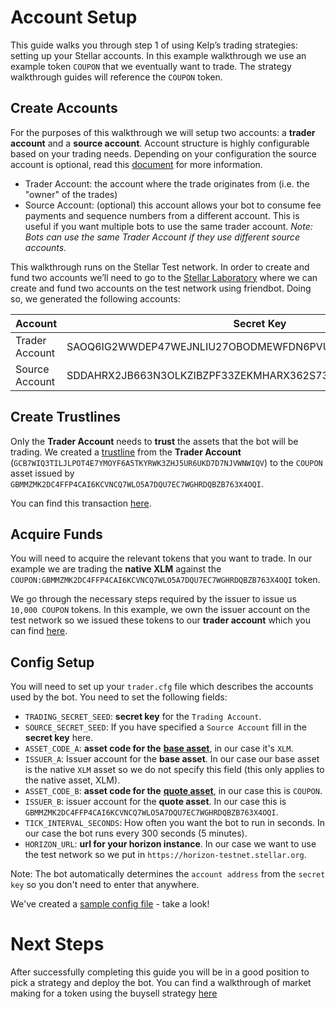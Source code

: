 # Account Setup

This guide walks you through step 1 of using Kelp’s trading strategies: setting up your Stellar accounts. In this example walkthrough we use an example token `COUPON` that we eventually want to trade. The strategy walkthrough guides will reference the `COUPON` token. 

## Create Accounts

For the purposes of this walkthrough we will setup two accounts: a **trader account** and a **source account**. Account structure is highly configurable based on your trading needs. Depending on your configuration the source account is optional, read this [document](https://www.stellar.org/developers/guides/channels.html) for more information.

 - Trader Account: the account where the trade originates from (i.e. the "owner" of the trades)
 - Source Account: (optional) this account allows your bot to consume fee payments and sequence numbers from a different account. This is useful if you want multiple bots to use the same trader account.
_Note: Bots can use the same Trader Account if they use different source accounts._

This walkthrough runs on the Stellar Test network. In order to create and fund two accounts we’ll need to go to the [Stellar Laboratory](https://www.stellar.org/laboratory/#account-creator?network=test) where we can create and fund two accounts on the test network using friendbot. Doing so, we generated the following accounts:

| Account        | Secret Key                                               | Public Key                                               |
| -------------- | -------------------------------------------------------- | -------------------------------------------------------- |
| Trader Account | SAOQ6IG2WWDEP47WEJNLIU27OBODMEWFDN6PVUR5KHYDOCVCL34J2CUD | GCB7WIQ3TILJLPOT4E7YMOYF6A5TKYRWK3ZHJ5UR6UKD7D7NJVWNWIQV |
| Source Account | SDDAHRX2JB663N3OLKZIBZPF33ZEKMHARX362S737JEJS2AX3GJZY5LU | GBHXGGUD3LIAWJHFO7737C4TFNDDDLZ74C6VBEPF5H53XNRCVIUWZA5I |

## Create Trustlines

Only the **Trader Account** needs to **trust** the assets that the bot will be trading. We created a [trustline](https://www.stellar.org/developers/guides/concepts/list-of-operations.html#change-trust) from the **Trader Account** (`GCB7WIQ3TILJLPOT4E7YMOYF6A5TKYRWK3ZHJ5UR6UKD7D7NJVWNWIQV`) to the `COUPON` asset issued by `GBMMZMK2DC4FFP4CAI6KCVNCQ7WLO5A7DQU7EC7WGHRDQBZB763X4OQI`. 

You can find this transaction [here](https://horizon-testnet.stellar.org/transactions/288d3ada33fac916b30fadc73d1bf0eacf99d8556a8b4a183dfcc2470e2c05a8).

## Acquire Funds

You will need to acquire the relevant tokens that you want to trade. In our example we are trading the **native XLM** against the `COUPON:GBMMZMK2DC4FFP4CAI6KCVNCQ7WLO5A7DQU7EC7WGHRDQBZB763X4OQI` token.

We go through the necessary steps required by the issuer to issue us `10,000 COUPON` tokens. In this example, we own the issuer account on the test network so we issued these tokens to our **trader account** which you can find [here](https://horizon-testnet.stellar.org/transactions/b148f207c53049c8a2766f1b6497a847bcea6a9584318f719d561e7168ede74d).

## Config Setup

You will need to set up your `trader.cfg` file which describes the accounts used by the bot. You need to set the following fields: 

- `TRADING_SECRET_SEED`: **secret key** for the `Trading Account`.
- `SOURCE_SECRET_SEED`: If you have specified a `Source Account` fill in the **secret key** here.
- `ASSET_CODE_A`: **asset code for the** [**base asset**](https://en.wikipedia.org/wiki/Currency_pair#Base_currency), in our case it's `XLM`.
- `ISSUER_A`: Issuer account for the **base asset**. In our case our base asset is the native `XLM` asset so we do not specify this field (this only applies to the native asset, XLM).
- `ASSET_CODE_B`: **asset code for the** [**quote asset**](https://en.wikipedia.org/wiki/Currency_pair), in our case this is `COUPON`.
- `ISSUER_B`: issuer account for the **quote asset**. In our case this is `GBMMZMK2DC4FFP4CAI6KCVNCQ7WLO5A7DQU7EC7WGHRDQBZB763X4OQI`.
- `TICK_INTERVAL_SECONDS`: How often you want the bot to run in seconds. In our case the bot runs every 300 seconds (5 minutes).
- `HORIZON_URL`: **url for your horizon instance**. In our case we want to use the test network so we put in `https://horizon-testnet.stellar.org`.

Note: The bot automatically determines the `account address` from the `secret key` so you don't need to enter that anywhere.

We've created a [sample config file](../../configs/trader/sample_trader.cfg) - take a look! 

# Next Steps

After successfully completing this guide you will be in a good position to pick a strategy and deploy the bot. You can find a walkthrough of market making for a token using the buysell strategy [here](buysell.md)

